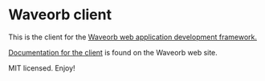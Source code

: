 # Waveorb client

This is the client for the [Waveorb web application development framework.](https://waveorb.com)

[Documentation for the client](https://waveorb.com/doc/client.html) is found on the Waveorb web site.

MIT licensed. Enjoy!